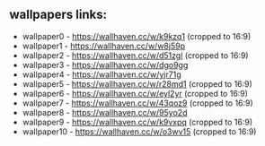 ## wallpapers links:

* wallpaper0  - https://wallhaven.cc/w/k9kzq1 (cropped to 16:9)
* wallpaper1  - https://wallhaven.cc/w/w8j59p
* wallpaper2  - https://wallhaven.cc/w/d51zgl (cropped to 16:9)
* wallpaper3  - https://wallhaven.cc/w/dgo9gg
* wallpaper4  - https://wallhaven.cc/w/yjr71g
* wallpaper5  - https://wallhaven.cc/w/r28md1 (cropped to 16:9)
* wallpaper6  - https://wallhaven.cc/w/eyl2yr (cropped to 16:9)
* wallpaper7  - https://wallhaven.cc/w/43qoz9 (cropped to 16:9)
* wallpaper8  - https://wallhaven.cc/w/95yo2d
* wallpaper9  - https://wallhaven.cc/w/k9vxpq (cropped to 16:9)
* wallpaper10 - https://wallhaven.cc/w/o3wv15 (cropped to 16:9)
